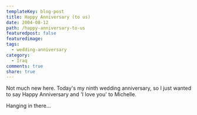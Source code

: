 ```yaml
---
templateKey: blog-post
title: Happy Anniversary (to us)
date: 2004-08-12
path: /happy-anniversary-to-us
featuredpost: false
featuredimage:
tags:
  - wedding-anniversary
category:
  - Iraq
comments: true
share: true
---
```


Not much new here. Today's my ninth wedding anniversary, so I just wanted to say Happy Anniversary and 'I love you' to Michelle.

Hanging in there...
